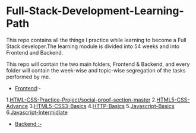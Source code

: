 # Full-Stack-Development-Learning-Path

This repo contains all the things I practice while learning to become a Full Stack developer.The learning module is divided into 54 weeks and into
Frontend and Backend.

This repo will contain the two main folders, Frontend & Backend, and every folder will contain the week-wise and topic-wise segregation of the tasks performed by me.

- [Frontend](https://github.com/kaiwalyakoparkar/Full-Stack-Development-Learning-Path/tree/main/Front-End):-

1.[HTML-CSS-Practice-Project/social-proof-section-master](Front-End/HTML-CSS-Practice-Project/social-proof-section-master/)
2.[HTML5-CSS-Advance](Front-End/HTML5-CSS-Advance/)
3.[HTML5-CSS3-Basics](Front-End/HTML5-CSS3-Basics/)
4.[HTTP-Basics](Front-End/HTTP-Basics/)
5.[Javascript-Basics](Front-End/Javascript-Basics/)
6.[Javascript-Intermidiate](Front-End/Javascript-Intermidiate/)




- [Backend :-](https://github.com/kaiwalyakoparkar/Full-Stack-Development-Learning-Path/tree/main/Back-End)
